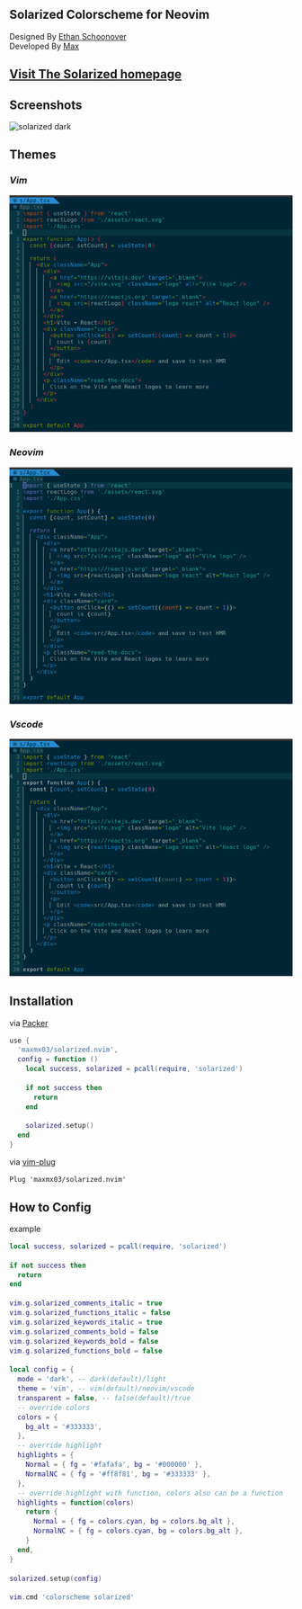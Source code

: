 ## Solarized Colorscheme for Neovim

Designed By [Ethan Schoonover](https://github.com/altercation) <br />
Developed By [Max](https://github.com/maxmx03)

## [Visit The Solarized homepage](https://ethanschoonover.com/solarized/)

## Screenshots

![solarized dark](https://github.com/altercation/solarized/raw/master/img/solarized-vim.png)

## Themes

### *Vim*
<img src="./docs/style_vim.png" />

### *Neovim*
<img src="./docs/style_neovim.png" />

### *Vscode*
<img src="./docs/style_vscode.png" />


## Installation

via [Packer](https://github.com/wbthomason/packer.nvim)
```lua
use {
  'maxmx03/solarized.nvim',
  config = function ()
    local success, solarized = pcall(require, 'solarized')

    if not success then
      return
    end

    solarized.setup()
  end
}
```

via [vim-plug](https://github.com/junegunn/vim-plug)

```vim
Plug 'maxmx03/solarized.nvim'
```
## How to Config

example
```lua
local success, solarized = pcall(require, 'solarized')

if not success then
  return
end

vim.g.solarized_comments_italic = true
vim.g.solarized_functions_italic = false
vim.g.solarized_keywords_italic = true
vim.g.solarized_comments_bold = false
vim.g.solarized_keywords_bold = false
vim.g.solarized_functions_bold = false

local config = {
  mode = 'dark', -- dark(default)/light
  theme = 'vim', -- vim(default)/neovim/vscode
  transparent = false, -- false(default)/true
  -- override colors
  colors = {
    bg_alt = '#333333',
  },
  -- override highlight
  highlights = {
    Normal = { fg = '#fafafa', bg = '#000000' },
    NormalNC = { fg = '#ff8f81', bg = '#333333' },
  },
  -- override highlight with function, colors also can be a function
  highlights = function(colors)
    return {
      Normal = { fg = colors.cyan, bg = colors.bg_alt },
      NormalNC = { fg = colors.cyan, bg = colors.bg_alt },
    }
  end,
}

solarized.setup(config)

vim.cmd 'colorscheme solarized'
```
